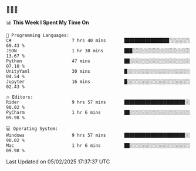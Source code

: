 ### 👋👋👋
<!--START_SECTION:waka-->
📊 **This Week I Spent My Time On** 

```text
💬 Programming Languages: 
C#                       7 hrs 40 mins       █████████████████░░░░░░░░   69.43 % 
JSON                     1 hr 30 mins        ███░░░░░░░░░░░░░░░░░░░░░░   13.67 % 
Python                   47 mins             ██░░░░░░░░░░░░░░░░░░░░░░░   07.10 % 
UnityYaml                30 mins             █░░░░░░░░░░░░░░░░░░░░░░░░   04.54 % 
Jupyter                  16 mins             █░░░░░░░░░░░░░░░░░░░░░░░░   02.43 % 

🔥 Editors: 
Rider                    9 hrs 57 mins       ███████████████████████░░   90.02 % 
PyCharm                  1 hr 6 mins         ██░░░░░░░░░░░░░░░░░░░░░░░   09.98 % 

💻 Operating System: 
Windows                  9 hrs 57 mins       ███████████████████████░░   90.02 % 
Mac                      1 hr 6 mins         ██░░░░░░░░░░░░░░░░░░░░░░░   09.98 % 
```


 Last Updated on 05/02/2025 17:37:37 UTC
<!--END_SECTION:waka-->
